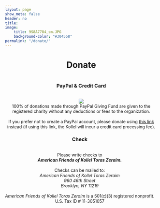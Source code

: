 ```yaml
---
layout: page
show_meta: false
header: no
title: 
image:
    title: 9S8A7784_sm.JPG
    background-color: "#304558"
permalink: "/donate/"
---
```

<div style="text-align:center">
  <h1>Donate</h1>
</div>
<div class="row">
  <div class="large-6 columns">
    <div style="text-align:center">
      <h3>PayPal & Credit Card</h3>
      <br>
        <a href="https://www.paypal.com/us/fundraiser/charity/1338901" target="_blank" style="text-decoration: none !important; border:0px !important; outline:none; border-width: 0px; outline-width:0px; border-bottom: none;"><img src="https://toraszeraim.org/images/paypal-giving-fund.png"/></a>
      <br>
        100% of donations made through PayPal Giving Fund are given to the registered charity without any deductions or fees to the organization. 
      <br><br>
        If you prefer not to create a PayPal account, please donate using <a href="https://www.paypal.com/chi-bin/webscr?cmd=_s-xclick&hosted_button_id=ALUB5CRQ2RCK8" target="_blank">this link</a> instead (if using this link, the Kollel will incur a credit card processing fee).
    </div>
  </div>
  <div class="large-6 columns">
    <div style="text-align:center">
      <h3>Check</h3>
      <br>
      Please write checks to<br>
      <strong><em>American Friends of Kollel Toras Zeraim.</em></strong>
      <br><br>
      Checks can be mailed to:
      <br>
      <em>American Friends of Kollel Toras Zeraim<br>
      960 46th Street<br>
      Brooklyn, NY 11219</em>
      <br><br>
      <em>American Friends of Kollel Toras Zeraim</em> is a 501(c)(3) registered nonprofit.<br>
U.S. Tax ID # 11-3051057
    </div>
  </div>
</div>
